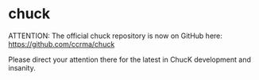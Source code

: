 chuck
=====

ATTENTION: The official chuck repository is now on GitHub here:
https://github.com/ccrma/chuck

Please direct your attention there for the latest in ChucK development and insanity. 
